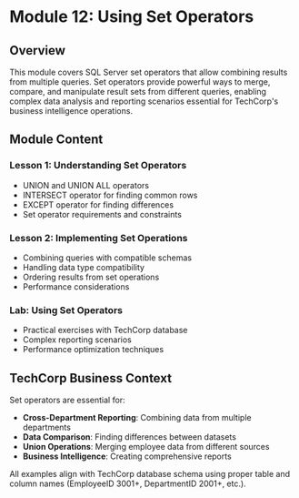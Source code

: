 # Module 12: Using Set Operators

## Overview

This module covers SQL Server set operators that allow combining results from multiple queries. Set operators provide powerful ways to merge, compare, and manipulate result sets from different queries, enabling complex data analysis and reporting scenarios essential for TechCorp's business intelligence operations.

## Module Content

### Lesson 1: Understanding Set Operators
- UNION and UNION ALL operators
- INTERSECT operator for finding common rows
- EXCEPT operator for finding differences
- Set operator requirements and constraints

### Lesson 2: Implementing Set Operations
- Combining queries with compatible schemas
- Handling data type compatibility
- Ordering results from set operations
- Performance considerations

### Lab: Using Set Operators
- Practical exercises with TechCorp database
- Complex reporting scenarios
- Performance optimization techniques

## TechCorp Business Context

Set operators are essential for:
- **Cross-Department Reporting**: Combining data from multiple departments
- **Data Comparison**: Finding differences between datasets
- **Union Operations**: Merging employee data from different sources
- **Business Intelligence**: Creating comprehensive reports

All examples align with TechCorp database schema using proper table and column names (EmployeeID 3001+, DepartmentID 2001+, etc.).